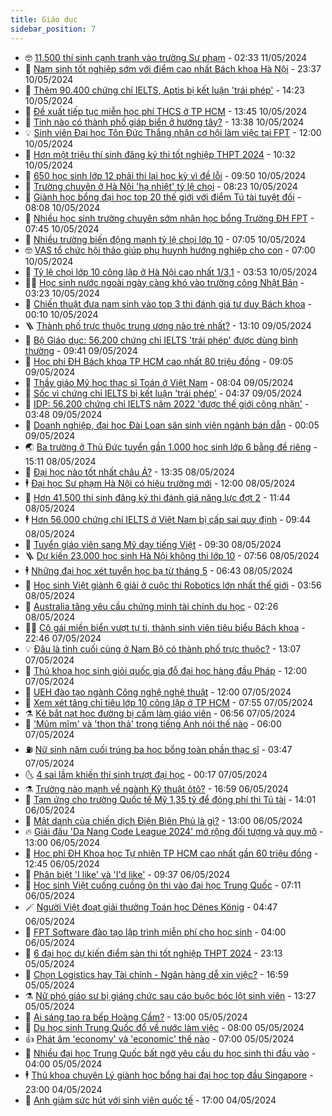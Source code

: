 ```yaml
---
title: Giáo dục
sidebar_position: 7
---
```


<!-- vnexpress-giao-duc:START -->
- 🤓 [11.500 thí sinh cạnh tranh vào trường Sư phạm](https://vnexpress.net/11-500-thi-sinh-canh-tranh-vao-truong-su-pham-4744739.html) - 02:33 11/05/2024
- 🦆 [Nam sinh tốt nghiệp sớm với điểm cao nhất Bách khoa Hà Nội](https://vnexpress.net/nam-sinh-tot-nghiep-som-voi-diem-cao-nhat-bach-khoa-ha-noi-4744540.html) - 23:37 10/05/2024
- 🦩 [Thêm 90.400 chứng chỉ IELTS, Aptis bị kết luận &#39;trái phép&#39;](https://vnexpress.net/them-90-400-chung-chi-ielts-aptis-bi-ket-luan-trai-phep-4744665.html) - 14:23 10/05/2024
- 🌮 [Đề xuất tiếp tục miễn học phí THCS ở TP HCM](https://vnexpress.net/de-xuat-tiep-tuc-mien-hoc-phi-thcs-o-tp-hcm-4744648.html) - 13:45 10/05/2024
- 🔭 [Tỉnh nào có thành phố giáp biển ở hướng tây?](https://vnexpress.net/tinh-nao-co-thanh-pho-giap-bien-o-huong-tay-4744639.html) - 13:38 10/05/2024
- 💡 [Sinh viên Đại học Tôn Đức Thắng nhận cơ hội làm việc tại FPT](https://vnexpress.net/sinh-vien-dai-hoc-ton-duc-thang-nhan-co-hoi-lam-viec-tai-fpt-4744552.html) - 12:00 10/05/2024
- 🥰 [Hơn một triệu thí sinh đăng ký thi tốt nghiệp THPT 2024](https://vnexpress.net/hon-mot-trieu-thi-sinh-dang-ky-thi-tot-nghiep-thpt-2024-4744617.html) - 10:32 10/05/2024
- 🐲 [650 học sinh lớp 12 phải thi lại học kỳ vì đề lỗi](https://vnexpress.net/650-hoc-sinh-lop-12-phai-thi-lai-hoc-ky-vi-de-loi-4744533.html) - 09:50 10/05/2024
- 🦒 [Trường chuyên ở Hà Nội &#39;hạ nhiệt&#39; tỷ lệ chọi](https://vnexpress.net/truong-chuyen-o-ha-noi-ha-nhiet-ty-le-choi-4744503.html) - 08:23 10/05/2024
- 🦆 [Giành học bổng đại học top 20 thế giới với điểm Tú tài tuyệt đối](https://vnexpress.net/gianh-hoc-bong-dai-hoc-top-20-the-gioi-voi-diem-tu-tai-tuyet-doi-4744194.html) - 08:08 10/05/2024
- 🧰 [Nhiều học sinh trường chuyên sớm nhận học bổng Trường ĐH FPT](https://vnexpress.net/nhieu-hoc-sinh-truong-chuyen-som-nhan-hoc-bong-truong-dh-fpt-4744497.html) - 07:45 10/05/2024
- 🐘 [Nhiều trường biến động mạnh tỷ lệ chọi lớp 10](https://vnexpress.net/nhieu-truong-bien-dong-manh-ty-le-choi-lop-10-4744442.html) - 07:05 10/05/2024
- 🤓 [VAS tổ chức hội thảo giúp phụ huynh hướng nghiệp cho con](https://vnexpress.net/vas-to-chuc-hoi-thao-giup-phu-huynh-huong-nghiep-cho-con-4743860.html) - 07:00 10/05/2024
- 🧰 [Tỷ lệ chọi lớp 10 công lập ở Hà Nội cao nhất 1/3,1](https://vnexpress.net/ty-le-choi-lop-10-cong-lap-o-ha-noi-cao-nhat-1-3-1-4744395.html) - 03:53 10/05/2024
- 🧑‍💻 [Học sinh nước ngoài ngày càng khó vào trường công Nhật Bản](https://vnexpress.net/hoc-sinh-nuoc-ngoai-ngay-cang-kho-vao-truong-cong-nhat-ban-4743003.html) - 03:23 10/05/2024
- 🫶 [Chiến thuật đưa nam sinh vào top 3 thi đánh giá tư duy Bách khoa](https://vnexpress.net/chien-thuat-dua-nam-sinh-vao-top-3-thi-danh-gia-tu-duy-bach-khoa-4744224.html) - 00:10 10/05/2024
- 🪜 [Thành phố trực thuộc trung ương nào trẻ nhất?](https://vnexpress.net/thanh-pho-truc-thuoc-trung-uong-nao-tre-nhat-4744167.html) - 13:10 09/05/2024
- 🎊 [Bộ Giáo dục: 56.200 chứng chỉ IELTS &#39;trái phép&#39; được dùng bình thường](https://vnexpress.net/bo-giao-duc-56-200-chung-chi-ielts-trai-phep-duoc-dung-binh-thuong-4743972.html) - 09:41 09/05/2024
- 🧐 [Học phí ĐH Bách khoa TP HCM cao nhất 80 triệu đồng](https://vnexpress.net/hoc-phi-dh-bach-khoa-tp-hcm-cao-nhat-80-trieu-dong-4744074.html) - 09:05 09/05/2024
- 🌈 [Thầy giáo Mỹ học thạc sĩ Toán ở Việt Nam](https://vnexpress.net/thay-giao-my-hoc-thac-si-toan-o-viet-nam-4743862.html) - 08:04 09/05/2024
- 🥰 [Sốc vì chứng chỉ IELTS bị kết luận &#39;trái phép&#39;](https://vnexpress.net/soc-vi-chung-chi-ielts-bi-ket-luan-trai-phep-4743932.html) - 04:37 09/05/2024
- 🎡 [IDP: 56.200 chứng chỉ IELTS năm 2022 &#39;được thế giới công nhận&#39;](https://vnexpress.net/idp-56-200-chung-chi-ielts-nam-2022-duoc-the-gioi-cong-nhan-4743747.html) - 03:48 09/05/2024
- 🎊 [Doanh nghiệp, đại học Đài Loan săn sinh viên ngành bán dẫn](https://vnexpress.net/doanh-nghiep-dai-hoc-dai-loan-san-sinh-vien-nganh-ban-dan-4743651.html) - 00:05 09/05/2024
- 🌏 [Ba trường ở Thủ Đức tuyển gần 1.000 học sinh lớp 6 bằng đề riêng](https://vnexpress.net/ba-truong-o-thu-duc-tuyen-gan-1-000-hoc-sinh-lop-6-bang-de-rieng-4743719.html) - 15:11 08/05/2024
- 🥸 [Đại học nào tốt nhất châu Á?](https://vnexpress.net/dai-hoc-nao-tot-nhat-chau-a-4743646.html) - 13:35 08/05/2024
- 🕴 [Đại học Sư phạm Hà Nội có hiệu trưởng mới](https://vnexpress.net/dai-hoc-su-pham-ha-noi-co-hieu-truong-moi-4743710.html) - 12:00 08/05/2024
- 💂 [Hơn 41.500 thí sinh đăng ký thi đánh giá năng lực đợt 2](https://vnexpress.net/hon-41-500-thi-sinh-dang-ky-thi-danh-gia-nang-luc-dot-2-4743642.html) - 11:44 08/05/2024
- 🕴 [Hơn 56.000 chứng chỉ IELTS ở Việt Nam bị cấp sai quy định](https://vnexpress.net/hon-56-000-chung-chi-ielts-o-viet-nam-bi-cap-sai-quy-dinh-4743660.html) - 09:44 08/05/2024
- 🌋 [Tuyển giáo viên sang Mỹ dạy tiếng Việt](https://vnexpress.net/tuyen-giao-vien-sang-my-day-tieng-viet-4743554.html) - 09:30 08/05/2024
- 🪜 [Dự kiến 23.000 học sinh Hà Nội không thi lớp 10](https://vnexpress.net/du-kien-23-000-hoc-sinh-ha-noi-khong-thi-lop-10-4743555.html) - 07:56 08/05/2024
- 🕴 [Những đại học xét tuyển học bạ từ tháng 5](https://vnexpress.net/nhung-dai-hoc-xet-tuyen-hoc-ba-tu-thang-5-4743460.html) - 06:43 08/05/2024
- 🎃 [Học sinh Việt giành 6 giải ở cuộc thi Robotics lớn nhất thế giới](https://vnexpress.net/hoc-sinh-viet-gianh-6-giai-o-cuoc-thi-robotics-lon-nhat-the-gioi-4743284.html) - 03:56 08/05/2024
- 🦏 [Australia tăng yêu cầu chứng minh tài chính du học](https://vnexpress.net/australia-tang-yeu-cau-chung-minh-tai-chinh-du-hoc-4743385.html) - 02:26 08/05/2024
- 🧑‍🏫 [Cô gái miền biển vượt tự ti, thành sinh viên tiêu biểu Bách khoa](https://vnexpress.net/co-gai-mien-bien-vuot-tu-ti-thanh-sinh-vien-tieu-bieu-bach-khoa-4743103.html) - 22:46 07/05/2024
- 💡 [Đâu là tỉnh cuối cùng ở Nam Bộ có thành phố trực thuộc?](https://vnexpress.net/dau-la-tinh-cuoi-cung-o-nam-bo-co-thanh-pho-truc-thuoc-4743247.html) - 13:07 07/05/2024
- 🐎 [Thủ khoa học sinh giỏi quốc gia đỗ đại học hàng đầu Pháp](https://vnexpress.net/thu-khoa-hoc-sinh-gioi-quoc-gia-do-dai-hoc-hang-dau-phap-4742235.html) - 12:00 07/05/2024
- 🧰 [UEH đào tạo ngành Công nghệ nghệ thuật](https://vnexpress.net/ueh-dao-tao-nganh-cong-nghe-nghe-thuat-4741583.html) - 12:00 07/05/2024
- 🙉 [Xem xét tăng chỉ tiêu lớp 10 công lập ở TP HCM](https://vnexpress.net/xem-xet-tang-chi-tieu-lop-10-cong-lap-o-tp-hcm-4743091.html) - 07:55 07/05/2024
- ⚗️ [Kẻ bắt nạt học đường bị cấm làm giáo viên](https://vnexpress.net/ke-bat-nat-hoc-duong-bi-cam-lam-giao-vien-4742890.html) - 06:56 07/05/2024
- 🌝 [&#39;Mũm mĩm&#39; và &#39;thon thả&#39; trong tiếng Anh nói thế nào](https://vnexpress.net/mum-mim-va-thon-tha-trong-tieng-anh-noi-the-nao-4742755.html) - 06:00 07/05/2024
- ⛽️ [Nữ sinh năm cuối trúng ba học bổng toàn phần thạc sĩ](https://vnexpress.net/nu-sinh-nam-cuoi-trung-ba-hoc-bong-toan-phan-thac-si-4742640.html) - 03:47 07/05/2024
- 🌜 [4 sai lầm khiến thí sinh trượt đại học](https://vnexpress.net/4-sai-lam-khien-thi-sinh-truot-dai-hoc-4742434.html) - 00:17 07/05/2024
- ⚗️ [Trường nào mạnh về ngành Kỹ thuật ôtô?](https://vnexpress.net/truong-nao-manh-ve-nganh-ky-thuat-oto-4742129.html) - 16:59 06/05/2024
- 🧰 [Tạm ứng cho trường Quốc tế Mỹ 1,35 tỷ để đóng phí thi Tú tài](https://vnexpress.net/tam-ung-cho-truong-quoc-te-my-1-35-ty-de-dong-phi-thi-tu-tai-4742768.html) - 14:01 06/05/2024
- 🤗 [Mật danh của chiến dịch Điện Biên Phủ là gì?](https://vnexpress.net/mat-danh-cua-chien-dich-dien-bien-phu-la-gi-4742734.html) - 13:00 06/05/2024
- 🔥 [Giải đấu &#39;Da Nang Code League 2024&#39; mở rộng đối tượng và quy mô](https://vnexpress.net/giai-dau-da-nang-code-league-2024-mo-rong-doi-tuong-va-quy-mo-4742702.html) - 13:00 06/05/2024
- 💪 [Học phí ĐH Khoa học Tự nhiên TP HCM cao nhất gần 60 triệu đồng](https://vnexpress.net/hoc-phi-dh-khoa-hoc-tu-nhien-tp-hcm-cao-nhat-gan-60-trieu-dong-4742748.html) - 12:45 06/05/2024
- 💂 [Phân biệt &#39;I like&#39; và &#39;I&#39;d like&#39;](https://vnexpress.net/phan-biet-i-like-va-i-d-like-4742699.html) - 09:37 06/05/2024
- 🌮 [Học sinh Việt cuống cuồng ôn thi vào đại học Trung Quốc](https://vnexpress.net/hoc-sinh-viet-cuong-cuong-on-thi-vao-dai-hoc-trung-quoc-4742238.html) - 07:11 06/05/2024
- 🪄 [Người Việt đoạt giải thưởng Toán học Dénes König](https://vnexpress.net/nguoi-viet-doat-giai-thuong-toan-hoc-denes-k-nig-4742548.html) - 04:47 06/05/2024
- 🎡 [FPT Software đào tạo lập trình miễn phí cho học sinh](https://vnexpress.net/fpt-software-dao-tao-lap-trinh-mien-phi-cho-hoc-sinh-4742535.html) - 04:00 06/05/2024
- 🌈 [6 đại học dự kiến điểm sàn thi tốt nghiệp THPT 2024](https://vnexpress.net/6-dai-hoc-du-kien-diem-san-thi-tot-nghiep-thpt-2024-4742315.html) - 23:13 05/05/2024
- 🎊 [Chọn Logistics hay Tài chính - Ngân hàng dễ xin việc?](https://vnexpress.net/chon-logistics-hay-tai-chinh-ngan-hang-de-xin-viec-4740719.html) - 16:59 05/05/2024
- ⚗️ [Nữ phó giáo sư bị giáng chức sau cáo buộc bóc lột sinh viên](https://vnexpress.net/nu-pho-giao-su-bi-giang-chuc-sau-cao-buoc-boc-lot-sinh-vien-4742279.html) - 13:27 05/05/2024
- 🌁 [Ai sáng tạo ra bếp Hoàng Cầm?](https://vnexpress.net/ai-sang-tao-ra-bep-hoang-cam-4742124.html) - 13:00 05/05/2024
- 🦏 [Du học sinh Trung Quốc đổ về nước làm việc](https://vnexpress.net/du-hoc-sinh-trung-quoc-do-ve-nuoc-lam-viec-4742185.html) - 08:00 05/05/2024
- 👍 [Phát âm &#39;economy&#39; và &#39;economic&#39; thế nào](https://vnexpress.net/phat-am-economy-va-economic-the-nao-4742119.html) - 07:00 05/05/2024
- 🌈 [Nhiều đại học Trung Quốc bất ngờ yêu cầu du học sinh thi đầu vào](https://vnexpress.net/nhieu-dai-hoc-trung-quoc-bat-ngo-yeu-cau-du-hoc-sinh-thi-dau-vao-4741988.html) - 04:00 05/05/2024
- 🕴 [Thủ khoa chuyên Lý giành học bổng hai đại học top đầu Singapore](https://vnexpress.net/thu-khoa-chuyen-ly-gianh-hoc-bong-hai-dai-hoc-top-dau-singapore-4741652.html) - 23:00 04/05/2024
- 🧰 [Anh giảm sức hút với sinh viên quốc tế](https://vnexpress.net/anh-giam-suc-hut-voi-sinh-vien-quoc-te-4742116.html) - 17:00 04/05/2024<!-- vnexpress-giao-duc:END -->
